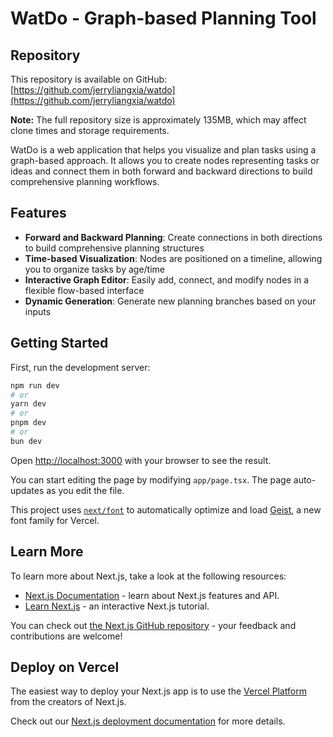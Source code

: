 # WatDo - Graph-based Planning Tool

## Repository

This repository is available on GitHub: [https://github.com/jerryliangxia/watdo](https://github.com/jerryliangxia/watdo)

**Note:** The full repository size is approximately 135MB, which may affect clone times and storage requirements.

WatDo is a web application that helps you visualize and plan tasks using a graph-based approach. It allows you to create nodes representing tasks or ideas and connect them in both forward and backward directions to build comprehensive planning workflows.

## Features

- **Forward and Backward Planning**: Create connections in both directions to build comprehensive planning structures
- **Time-based Visualization**: Nodes are positioned on a timeline, allowing you to organize tasks by age/time
- **Interactive Graph Editor**: Easily add, connect, and modify nodes in a flexible flow-based interface
- **Dynamic Generation**: Generate new planning branches based on your inputs

## Getting Started

First, run the development server:

```bash
npm run dev
# or
yarn dev
# or
pnpm dev
# or
bun dev
```

Open [http://localhost:3000](http://localhost:3000) with your browser to see the result.

You can start editing the page by modifying `app/page.tsx`. The page auto-updates as you edit the file.

This project uses [`next/font`](https://nextjs.org/docs/app/building-your-application/optimizing/fonts) to automatically optimize and load [Geist](https://vercel.com/font), a new font family for Vercel.

## Learn More

To learn more about Next.js, take a look at the following resources:

- [Next.js Documentation](https://nextjs.org/docs) - learn about Next.js features and API.
- [Learn Next.js](https://nextjs.org/learn) - an interactive Next.js tutorial.

You can check out [the Next.js GitHub repository](https://github.com/vercel/next.js) - your feedback and contributions are welcome!

## Deploy on Vercel

The easiest way to deploy your Next.js app is to use the [Vercel Platform](https://vercel.com/new?utm_medium=default-template&filter=next.js&utm_source=create-next-app&utm_campaign=create-next-app-readme) from the creators of Next.js.

Check out our [Next.js deployment documentation](https://nextjs.org/docs/app/building-your-application/deploying) for more details.

